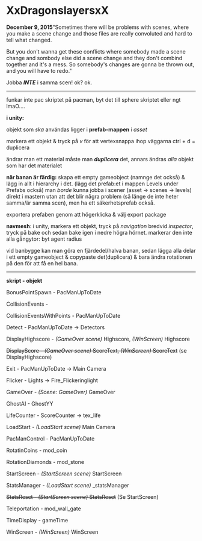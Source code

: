 # XxDragonslayersxX
<b>December 9, 2015</b>"Sometimes there will be problems with scenes, where you make a scene change and those files are really convoluted and hard to tell what changed.

But you don't wanna get these conflicts where somebody made a scene change and sombody else did a scene change and they don't combind together and it's a mess. So somebody's changes are gonna be thrown out, and you will have to redo."

Jobba <b><i>INTE</i></b> i samma scen! ok? ok.

----------------

funkar inte pac skriptet på pacman, byt det till sphere skriptet eller ngt lmaO....

<b>i unity:</b>

objekt som <i>ska</i> användas ligger i <b>prefab-mappen</b> i <i>asset</i>

markera ett objekt & tryck på <i>v</i> för att vertexsnappa ihop väggarna
ctrl + d = duplicera

ändrar man ett material måste man <b><i>duplicera</b></i> det, annars ändras <i>alla</i> objekt som har det materialet

<b>när banan är färdig:</b> skapa ett empty gameobject (namnge det också) & lägg in allt i hierarchy i det. (lägg det prefab:et i mappen Levels under Prefabs också) man <i>borde</i> kunna jobba i scener (asset -> scenes -> levels) direkt i mastern utan att det blir några problem (så länge de inte heter samma/är samma scen), men ha ett säkerhetsprefab också.

exportera prefaben genom att högerklicka & välj export package

<b>navmesh</b>: i unity, markera ett objekt, tryck på <i>navigation</i> bredvid <i>inspector</i>, tryck på bake och sedan bake igen i nedre högra hörnet. markerar den inte alla gångytor: byt agent radius

vid banbygge kan man göra en fjärdedel/halva banan, sedan lägga alla delar i ett empty gameobject & copypaste det(duplicera) & bara ändra rotationen på den för att få en hel bana.

----------------

<b>skript - objekt</b>

BonusPointSpawn - PacManUpToDate

CollisionEvents -

CollisionEventsWithPoints - PacManUpToDate

Detect - PacManUpToDate -> Detectors

DisplayHighscore - <i>(GameOver scene)</i> Highscore, <i>(WinScreen)</i> Highscore

<strike>DisplayScore - <i>(GameOver scene)</i> ScoreText, <i>(WinScreen)</i> ScoreText</strike> (se DisplayHighscore)

Exit - PacManUpToDate -> Main Camera

Flicker - Lights -> Fire_Flickeringlight

GameOver - <i>(Scene: GameOver)</i> GameOver

GhostAI - GhostYY

LifeCounter - ScoreCounter -> tex_life

LoadStart - <i>(LoadStart scene)</i> Main Camera

PacManControl - PacManUpToDate

RotatinCoins - mod_coin

RotationDiamonds - mod_stone

StartScreen - <i>(StartScreen scene)</i> StartScreen

StatsManager - <i>(LoadStart scene)</i> _statsManager

<strike>StatsReset - <i>(StartScreen scene)</i> StatsReset</strike> (Se StartScreen)

Teleportation - mod_wall_gate

TimeDisplay - gameTime

WinScreen - <i>(WinScreen)</i> WinScreen
